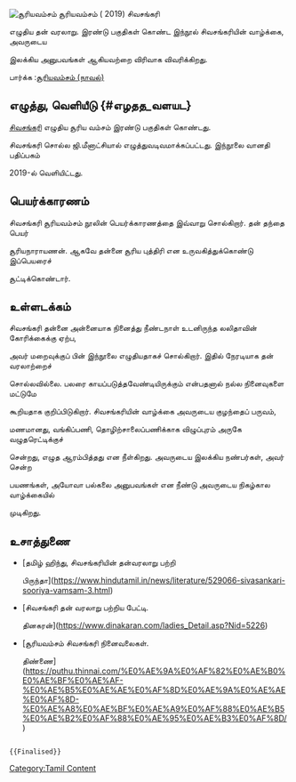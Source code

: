 ![சூரியவம்சம்](சூரியவம்சம்.png "சூரியவம்சம்") சூரியவம்சம் ( 2019) சிவசங்கரி
எழுதிய தன் வரலாறு. இரண்டு பகுதிகள் கொண்ட இந்நூல் சிவசங்கரியின் வாழ்க்கை, அவருடைய
இலக்கிய அனுபவங்கள் ஆகியவற்றை விரிவாக விவரிக்கிறது.

பார்க்க :[சூரியவம்சம் (நாவல்)](சூரியவம்சம்_(நாவல்) "wikilink")

## எழுத்து, வெளியீடு {#எழதத_வளயட}

[சிவசங்கரி](சிவசங்கரி "wikilink") எழுதிய சூரிய வம்சம் இரண்டு பகுதிகள் கொண்டது.
சிவசங்கரி சொல்ல ஜி.மீனாட்சியால் எழுத்துவடிவமாக்கப்பட்டது. இந்நூலை வானதி பதிப்பகம்
2019-ல் வெளியிட்டது.

## பெயர்க்காரணம்

சிவசங்கரி சூரியவம்சம் நூலின் பெயர்க்காரணத்தை இவ்வாறு சொல்கிறார். தன் தந்தை பெயர்
சூரியநாராயணன். ஆகவே தன்னை சூரிய புத்திரி என உருவகித்துக்கொண்டு இப்பெயரைச்
சூட்டிக்கொண்டார்.

## உள்ளடக்கம்

சிவசங்கரி தன்னை அன்னையாக நினைத்து நீண்டநாள் உடனிருந்த லலிதாவின் கோரிக்கைக்கு ஏற்ப,
அவர் மறைவுக்குப் பின் இந்நூலை எழுதியதாகச் சொல்கிறார். இதில் நேரடியாக தன் வரலாற்றைச்
சொல்லவில்லை. பலரை காயப்படுத்தவேண்டியிருக்கும் என்பதனால் நல்ல நினைவுகளை மட்டுமே
கூறியதாக குறிப்பிடுகிறார். சிவசங்கரியின் வாழ்க்கை அவருடைய குழந்தைப் பருவம்,
மணமானது, வங்கிப்பணி, தொழிற்சாலைப்பணிக்காக விழுப்புரம் அருகே வழுதரெட்டிக்குச்
சென்றது, எழுத ஆரம்பித்தது என நீள்கிறது. அவருடைய இலக்கிய நண்பர்கள், அவர் சென்ற
பயணங்கள், அயோவா பல்கலை அனுபவங்கள் என நீண்டு அவருடைய நிகழ்கால வாழ்க்கையில்
முடிகிறது.

## உசாத்துணை

-   [தமிழ் ஹிந்து, சிவசங்கரியின் தன்வரலாறு பற்றி
    பிருந்தா](https://www.hindutamil.in/news/literature/529066-sivasankari-sooriya-vamsam-3.html)
-   [சிவசங்கரி தன் வரலாறு பற்றிய பேட்டி.
    தினகரன்](https://www.dinakaran.com/ladies_Detail.asp?Nid=5226)
-   [சூரியவம்சம் சிவசங்கரி நினைவலைகள்.
    திண்ணை](https://puthu.thinnai.com/%E0%AE%9A%E0%AF%82%E0%AE%B0%E0%AE%BF%E0%AE%AF-%E0%AE%B5%E0%AE%AE%E0%AF%8D%E0%AE%9A%E0%AE%AE%E0%AF%8D-%E0%AE%A8%E0%AE%BF%E0%AE%A9%E0%AF%88%E0%AE%B5%E0%AE%B2%E0%AF%88%E0%AE%95%E0%AE%B3%E0%AF%8D/)

```{=mediawiki}
{{Finalised}}
```
[Category:Tamil Content](Category:Tamil_Content "wikilink")
